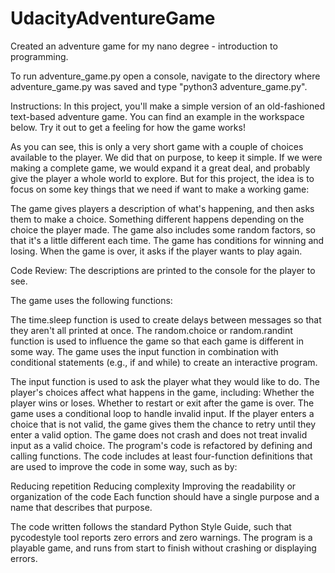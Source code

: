 # UdacityAdventureGame
Created an adventure game for my nano degree - introduction to programming.

To run adventure_game.py open a console, navigate to the directory where adventure_game.py was saved and type "python3 adventure_game.py".

Instructions:
In this project, you'll make a simple version of an old-fashioned text-based adventure game. You can find an example in the workspace below. Try it out to get a feeling for how the game works!

As you can see, this is only a very short game with a couple of choices available to the player. We did that on purpose, to keep it simple. If we were making a complete game, we would expand it a great deal, and probably give the player a whole world to explore. But for this project, the idea is to focus on some key things that we need if want to make a working game:

The game gives players a description of what's happening, and then asks them to make a choice.
Something different happens depending on the choice the player made.
The game also includes some random factors, so that it's a little different each time.
The game has conditions for winning and losing.
When the game is over, it asks if the player wants to play again.


Code Review:
The descriptions are printed to the console for the player to see.

The game uses the following functions:

The time.sleep function is used to create delays between messages so that they aren't all printed at once.
The random.choice or random.randint function is used to influence the game so that each game is different in some way.
The game uses the input function in combination with conditional statements (e.g., if and while) to create an interactive program.

The input function is used to ask the player what they would like to do.
The player's choices affect what happens in the game, including:
Whether the player wins or loses.
Whether to restart or exit after the game is over.
The game uses a conditional loop to handle invalid input. If the player enters a choice that is not valid, the game gives them the chance to retry until they enter a valid option. The game does not crash and does not treat invalid input as a valid choice.
The program's code is refactored by defining and calling functions. The code includes at least four-function definitions that are used to improve the code in some way, such as by:

Reducing repetition
Reducing complexity
Improving the readability or organization of the code
Each function should have a single purpose and a name that describes that purpose.

The code written follows the standard Python Style Guide, such that pycodestyle tool reports zero errors and zero warnings.
The program is a playable game, and runs from start to finish without crashing or displaying errors.
